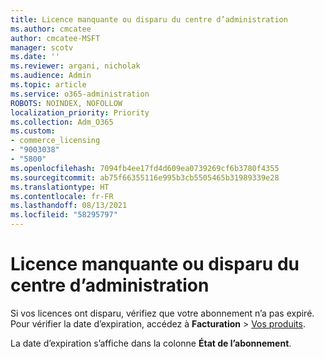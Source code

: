 ```yaml
---
title: Licence manquante ou disparu du centre d’administration
ms.author: cmcatee
author: cmcatee-MSFT
manager: scotv
ms.date: ''
ms.reviewer: argani, nicholak
ms.audience: Admin
ms.topic: article
ms.service: o365-administration
ROBOTS: NOINDEX, NOFOLLOW
localization_priority: Priority
ms.collection: Adm_O365
ms.custom:
- commerce_licensing
- "9003038"
- "5800"
ms.openlocfilehash: 7094fb4ee17fd4d609ea0739269cf6b3780f4355
ms.sourcegitcommit: ab75f66355116e995b3cb5505465b31989339e28
ms.translationtype: HT
ms.contentlocale: fr-FR
ms.lasthandoff: 08/13/2021
ms.locfileid: "58295797"
---
```

# <a name="license-missing-or-disappears-from-the-admin-center"></a>Licence manquante ou disparu du centre d’administration

Si vos licences ont disparu, vérifiez que votre abonnement n’a pas expiré. Pour vérifier la date d’expiration, accédez à **Facturation** > [Vos produits](https://go.microsoft.com/fwlink/p/?linkid=842054).

La date d’expiration s’affiche dans la colonne **État de l’abonnement**.